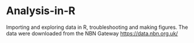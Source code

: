 # Analysis-in-R

Importing and exploring data in R, troubleshooting and making figures.
The data were downloaded from the NBN Gateway https://data.nbn.org.uk/
